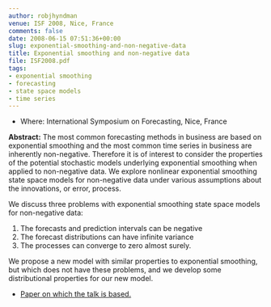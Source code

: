 ```yaml
---
author: robjhyndman
venue: ISF 2008, Nice, France
comments: false
date: 2008-06-15 07:51:36+00:00
slug: exponential-smoothing-and-non-negative-data
title: Exponential smoothing and non-negative data
file: ISF2008.pdf
tags:
- exponential smoothing
- forecasting
- state space models
- time series
---
```


* Where: International Symposium on Forecasting, Nice, France


**Abstract:** The most common forecasting methods in business are based on exponential smoothing and the most common time series in business are inherently non-negative. Therefore it is of interest to consider the properties of the potential stochastic models underlying exponential smoothing when applied to non-negative data. We explore nonlinear exponential smoothing state space models for non-negative data under various assumptions about the innovations, or error, process.

We discuss three problems with exponential smoothing state space models for non-negative data:

  1. The forecasts and prediction intervals can be negative
  2. The forecast distributions can have infinite variance
  3. The processes can converge to zero almost surely.


We propose a new model with similar properties to exponential smoothing, but which does not have these problems, and we develop some distributional properties for our new model.

  * [Paper on which the talk is based.](/publications/expsmooth-nonnegative/)
